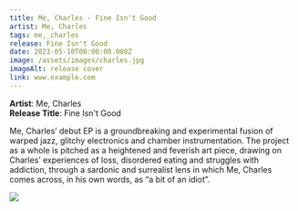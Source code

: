 ```yaml
---
title: Me, Charles - Fine Isn't Good
artist: Me, Charles
tags: me,_charles
release: Fine Isn't Good
date: 2023-05-10T00:00:00.000Z
image: /assets/images/charles.jpg
imageAlt: release cover
link: www.example.com
---
```

**Artist**: Me, Charles\
**Release Title**: Fine Isn't Good

Me, Charles’ debut EP is a groundbreaking and experimental fusion of warped jazz, glitchy electronics and chamber instrumentation. The project as a whole is pitched as a heightened and feverish art piece, drawing on Charles’ experiences of loss, disordered eating and struggles with addiction, through a sardonic and surrealist lens in which Me, Charles comes across, in his own words, as “a bit of an idiot”.

![](/assets/images/_y0a2986-.jpg)
